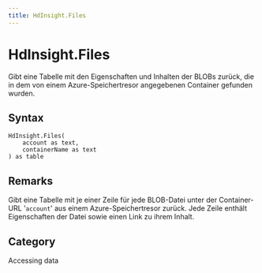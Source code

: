 ```yaml
---
title: HdInsight.Files
---
```


# HdInsight.Files


Gibt eine Tabelle mit den Eigenschaften und Inhalten der BLOBs zurück, die in dem von einem Azure-Speichertresor angegebenen Container gefunden wurden.


## Syntax

```powerquery
HdInsight.Files(
    account as text,
    containerName as text
) as table
```


## Remarks

Gibt eine Tabelle mit je einer Zeile für jede BLOB-Datei unter der Container-URL '<code>account</code>' aus einem Azure-Speichertresor zurück. Jede Zeile enthält Eigenschaften der Datei sowie einen Link zu ihrem Inhalt.



## Category
Accessing data
